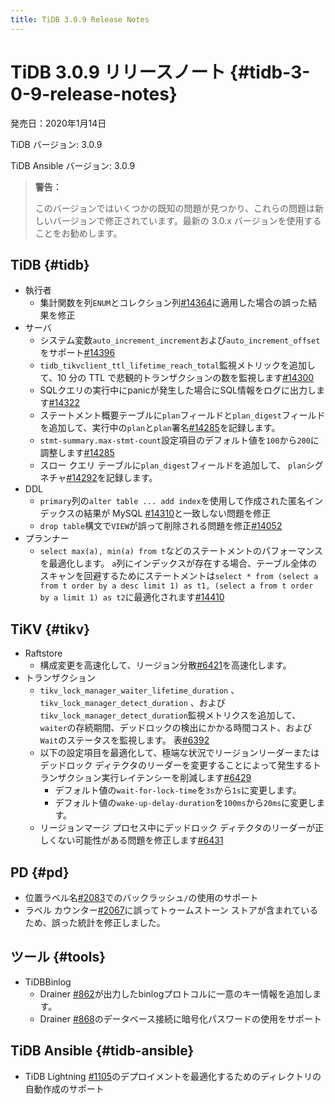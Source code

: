```yaml
---
title: TiDB 3.0.9 Release Notes
---
```


# TiDB 3.0.9 リリースノート {#tidb-3-0-9-release-notes}

発売日：2020年1月14日

TiDB バージョン: 3.0.9

TiDB Ansible バージョン: 3.0.9

> **警告：**
>
> このバージョンではいくつかの既知の問題が見つかり、これらの問題は新しいバージョンで修正されています。最新の 3.0.x バージョンを使用することをお勧めします。

## TiDB {#tidb}

-   執行者
    -   集計関数を列`ENUM`とコレクション列[#14364](https://github.com/pingcap/tidb/pull/14364)に適用した場合の誤った結果を修正
-   サーバ
    -   システム変数`auto_increment_increment`および`auto_increment_offset`をサポート[#14396](https://github.com/pingcap/tidb/pull/14396)
    -   `tidb_tikvclient_ttl_lifetime_reach_total`監視メトリックを追加して、10 分の TTL で悲観的トランザクションの数を監視します[#14300](https://github.com/pingcap/tidb/pull/14300)
    -   SQLクエリの実行中にpanicが発生した場合にSQL情報をログに出力します[#14322](https://github.com/pingcap/tidb/pull/14322)
    -   ステートメント概要テーブルに`plan`フィールドと`plan_digest`フィールドを追加して、実行中の`plan`と`plan`署名[#14285](https://github.com/pingcap/tidb/pull/14285)を記録します。
    -   `stmt-summary.max-stmt-count`設定項目のデフォルト値を`100`から`200`に調整します[#14285](https://github.com/pingcap/tidb/pull/14285)
    -   スロー クエリ テーブルに`plan_digest`フィールドを追加して、 `plan`シグネチャ[#14292](https://github.com/pingcap/tidb/pull/14292)を記録します。
-   DDL
    -   `primary`列の`alter table ... add index`を使用して作成された匿名インデックスの結果が MySQL [#14310](https://github.com/pingcap/tidb/pull/14310)と一致しない問題を修正
    -   `drop table`構文で`VIEW`が誤って削除される問題を修正[#14052](https://github.com/pingcap/tidb/pull/14052)
-   プランナー
    -   `select max(a), min(a) from t`などのステートメントのパフォーマンスを最適化します。 `a`列にインデックスが存在する場合、テーブル全体のスキャンを回避するためにステートメントは`select * from (select a from t order by a desc limit 1) as t1, (select a from t order by a limit 1) as t2`に最適化されます[#14410](https://github.com/pingcap/tidb/pull/14410)

## TiKV {#tikv}

-   Raftstore
    -   構成変更を高速化して、リージョン分散[#6421](https://github.com/tikv/tikv/pull/6421)を高速化します。
-   トランザクション
    -   `tikv_lock_manager_waiter_lifetime_duration` 、 `tikv_lock_manager_detect_duration` 、および`tikv_lock_manager_detect_duration`監視メトリクスを追加して、 `waiter`の存続期間、デッドロックの検出にかかる時間コスト、および`Wait`のステータスを監視します。 表[#6392](https://github.com/tikv/tikv/pull/6392)
    -   以下の設定項目を最適化して、極端な状況でリージョンリーダーまたはデッドロック ディテクタのリーダーを変更することによって発生するトランザクション実行レイテンシーを削減します[#6429](https://github.com/tikv/tikv/pull/6429)
        -   デフォルト値の`wait-for-lock-time`を`3s`から`1s`に変更します。
        -   デフォルト値の`wake-up-delay-duration`を`100ms`から`20ms`に変更します。
    -   リージョンマージ プロセス中にデッドロック ディテクタのリーダーが正しくない可能性がある問題を修正します[#6431](https://github.com/tikv/tikv/pull/6431)

## PD {#pd}

-   位置ラベル名[#2083](https://github.com/pingcap/pd/pull/2083)でのバックラッシュ`/`の使用のサポート
-   ラベル カウンター[#2067](https://github.com/pingcap/pd/pull/2067)に誤ってトゥームストーン ストアが含まれているため、誤った統計を修正しました。

## ツール {#tools}

-   TiDBBinlog
    -   Drainer [#862](https://github.com/pingcap/tidb-binlog/pull/862)が出力したbinlogプロトコルに一意のキー情報を追加します。
    -   Drainer [#868](https://github.com/pingcap/tidb-binlog/pull/868)のデータベース接続に暗号化パスワードの使用をサポート

## TiDB Ansible {#tidb-ansible}

-   TiDB Lightning [#1105](https://github.com/pingcap/tidb-ansible/pull/1105)のデプロイメントを最適化するためのディレクトリの自動作成のサポート
